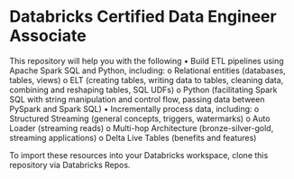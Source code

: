 # Databricks Certified Data Engineer Associate

This repository will help you with the following 
•	Build ETL pipelines using Apache Spark SQL and Python, including:
    o	Relational entities (databases, tables, views)
    o	ELT (creating tables, writing data to tables, cleaning data, combining and reshaping tables, SQL UDFs)
    o	Python (facilitating Spark SQL with string manipulation and control flow, passing data between PySpark and Spark SQL)
•	Incrementally process data, including:
    o	Structured Streaming (general concepts, triggers, watermarks)
    o	Auto Loader (streaming reads)
    o	Multi-hop Architecture (bronze-silver-gold, streaming applications)
    o	Delta Live Tables (benefits and features)


To import these resources into your Databricks workspace, clone this repository via Databricks Repos.
